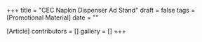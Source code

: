 +++
title = "CEC Napkin Dispenser Ad Stand"
draft = false
tags = [Promotional Material]
date = ""

[Article]
contributors = []
gallery = []
+++